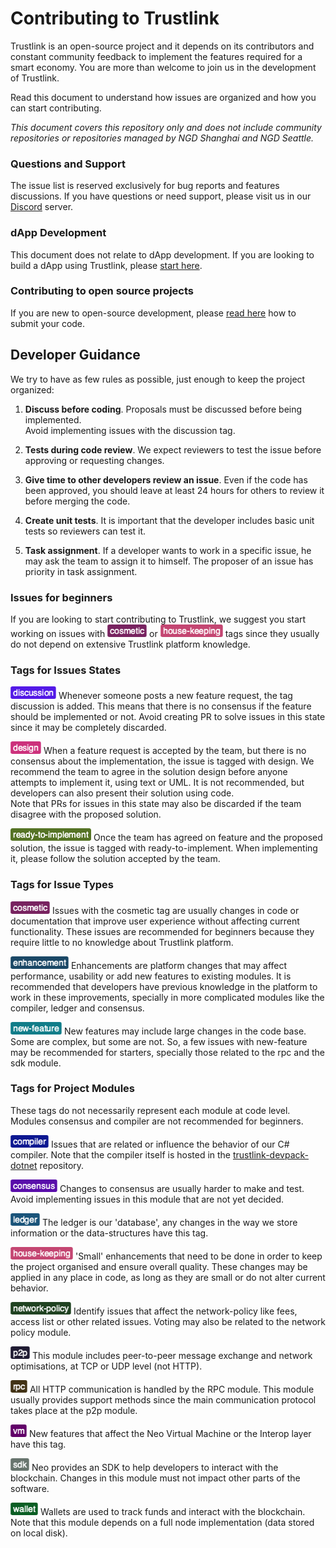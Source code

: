 
# Contributing to Trustlink
Trustlink is an open-source project and it depends on its contributors and constant community feedback to implement the features required for a smart economy. You are more than welcome to join us in the development of Trustlink.  

Read this document to understand how issues are organized and how you can start contributing.

*This document covers this repository only and does not include community repositories or repositories managed by NGD Shanghai and NGD Seattle.*

### Questions and Support
The issue list is reserved exclusively for bug reports and features discussions. If you have questions or need support, please visit us in our [Discord](https://discord.io/Trustlink) server.  

### dApp Development
This document does not relate to dApp development. If you are looking to build a dApp using Trustlink, please [start here](https://trustlink.tech/dev).

### Contributing to open source projects
If you are new to open-source development, please [read here](https://opensource.guide/how-to-contribute/#opening-a-pull-request) how to submit your code.

## Developer Guidance
We try to have as few rules as possible,  just enough to keep the project organized:


1.  **Discuss before coding**. Proposals must be discussed before being implemented.  
Avoid implementing issues with the discussion tag.
2. **Tests during code review**. We expect reviewers to test the issue before approving or requesting changes.

3. **Give time to other developers review an issue**. Even if the code has been approved, you should leave at least 24 hours for others to review it before merging the code.

4. **Create unit tests**. It is important that the developer includes basic unit tests so reviewers can test it.

5. **Task assignment**. If a developer wants to work in a specific issue, he may ask the team to assign it to himself. The proposer of an issue has priority in task assignment.


### Issues for beginners
If you are looking to start contributing to Trustlink, we suggest you start working on issues with ![](./.github/images/cosmetic.png) or ![](./.github/images/house-keeping.png) tags since they usually do not depend on extensive Trustlink platform knowledge. 

### Tags for Issues States

![](./.github/images/discussion.png) Whenever someone posts a new feature request, the tag discussion is added. This means that there is no consensus if the feature should be implemented or not. Avoid creating PR to solve issues in this state since it may be completely discarded.

![](./.github/images/solution-design.png) When a feature request is accepted by the team, but there is no consensus about the implementation, the issue is tagged with design. We recommend the team to agree in the solution design before anyone attempts to implement it, using text or UML. It is not recommended, but developers can also present their solution using code.  
Note that PRs for issues in this state may also be discarded if the team disagree with the proposed solution.

![](./.github/images/ready-to-implement.png) Once the team has agreed on feature and the proposed solution, the issue is tagged with ready-to-implement. When implementing it, please follow the solution accepted by the team.

### Tags for Issue Types

![](./.github/images/cosmetic.png) Issues with the cosmetic tag are usually changes in code or documentation that improve user experience without affecting current functionality. These issues are recommended for beginners because they require little to no knowledge about Trustlink platform.

![](./.github/images/enhancement.png) Enhancements are platform changes that may affect performance, usability or add new features to existing modules. It is recommended that developers have previous knowledge in the platform to work in these improvements, specially in more complicated modules like the compiler, ledger and consensus.

![](./.github/images/new-feature.png) New features may include large changes in the code base. Some are complex, but some are not. So, a few issues with new-feature may be recommended for starters, specially those related to the rpc and the sdk module.


### Tags for Project Modules 
These tags do not necessarily represent each module at code level. Modules consensus and compiler are not recommended for beginners.

![](./.github/images/compiler.png) Issues that are related or influence the behavior of our C# compiler. Note that the compiler itself is hosted in the [trustlink-devpack-dotnet](https://github.com/Trustlink-chain/trust-devpack-dotnet) repository.

![](./.github/images/consensus.png) Changes to consensus are usually harder to make and test. Avoid implementing issues in this module that are not yet decided.

![](./.github/images/ledger.png) The ledger is our 'database', any changes in the way we store information or the data-structures have this tag.

![](./.github/images/house-keeping.png) 'Small' enhancements that need to be done in order to keep the project organised and ensure overall quality. These changes may be applied in any place in code, as long as they are small or do not alter current behavior.

![](./.github/images/network-policy.png) Identify issues that affect the network-policy like fees, access list or other related issues. Voting may also be related to the network policy module.

![](./.github/images/p2p.png) This module includes peer-to-peer message exchange and network optimisations, at TCP or UDP level (not HTTP).

![](./.github/images/rpc.png) All HTTP communication is handled by the RPC module. This module usually provides support methods since the main communication protocol takes place at the p2p module.

![](./.github/images/vm.png) New features that affect the Neo Virtual Machine or the Interop layer have this tag.

![](./.github/images/sdk.png) Neo provides an SDK to help developers to interact with the blockchain. Changes in this module must not impact other parts of the software. 

![](./.github/images/wallet.png) Wallets are used to track funds and interact with the blockchain. Note that this module depends on a full node implementation (data stored on local disk).





